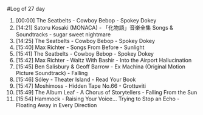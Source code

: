 #Log of 27 day

1. [00:00] The Seatbelts - Cowboy Bebop - Spokey Dokey
1. [14:21] Satoru Kosaki (MONACA) - 「化物語」音楽全集 Songs & Soundtracks - sugar sweet nightmare
1. [14:25] The Seatbelts - Cowboy Bebop - Spokey Dokey
1. [15:40] Max Richter - Songs From Before - Sunlight
1. [15:41] The Seatbelts - Cowboy Bebop - Spokey Dokey
1. [15:42] Max Richter - Waltz With Bashir - Into the Airport Hallucination
1. [15:45] Ben Salisbury & Geoff Barrow - Ex Machina (Original Motion Picture Soundtrack) - Falling
1. [15:46] Sóley - Theater Island - Read Your Book
1. [15:47] Moshimoss - Hidden Tape No.66 - Grottuviti
1. [15:49] The Album Leaf - A Chorus of Storytellers - Falling From the Sun
1. [15:54] Hammock - Raising Your Voice... Trying to Stop an Echo - Floating Away in Every Direction
